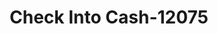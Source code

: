 ---
f_zip-code: 48192
f_state-code: MI
title: Check Into Cash-12075
f_phone: 734-284-5215
f_city-only: Wyandotte
f_address: 3183 Fort Street Wyandotte
f_location-unique-id: '12075'
slug: check-into-cash-12075
updated-on: '2024-05-30T13:46:58.046Z'
created-on: '2024-05-30T13:36:59.803Z'
published-on: '2024-05-30T13:54:32.469Z'
f_city-state: cms/city/wyandotte-mi.md
f_company: cms/company/check-into-cash.md
f_state: cms/state/michigan.md
layout: '[payday-loan].html'
tags: payday-loan
---